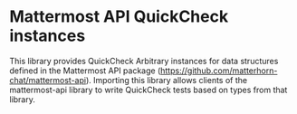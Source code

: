 # Mattermost API QuickCheck instances

This library provides QuickCheck Arbitrary instances for data
structures defined in the Mattermost API package
(https://github.com/matterhorn-chat/mattermost-api).  Importing this
library allows clients of the mattermost-api library to write
QuickCheck tests based on types from that library.
